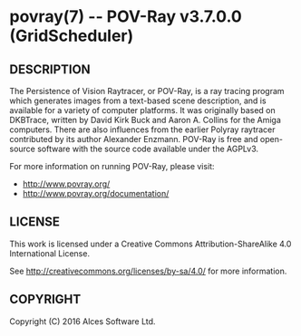 # povray(7) -- POV-Ray v3.7.0.0 (GridScheduler)

## DESCRIPTION

The Persistence of Vision Raytracer, or POV-Ray, is a ray tracing program
which generates images from a text-based scene description, and is available
for a variety of computer platforms. It was originally based on DKBTrace,
written by David Kirk Buck and Aaron A. Collins for the Amiga computers.
There are also influences from the earlier Polyray raytracer contributed by
its author Alexander Enzmann. POV-Ray is free and open-source software with
the source code available under the AGPLv3.

For more information on running POV-Ray, please visit:
  * <http://www.povray.org/>
  * <http://www.povray.org/documentation/>

## LICENSE

This work is licensed under a Creative Commons Attribution-ShareAlike
4.0 International License.

See <http://creativecommons.org/licenses/by-sa/4.0/> for more
information.

## COPYRIGHT

Copyright (C) 2016 Alces Software Ltd.
